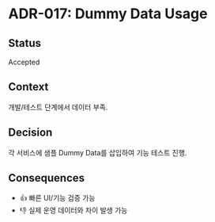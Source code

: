 # ADR-017: Dummy Data Usage

## Status
Accepted

## Context
개발/테스트 단계에서 데이터 부족.

## Decision
각 서비스에 샘플 Dummy Data를 삽입하여 기능 테스트 진행.

## Consequences
- 👍 빠른 UI/기능 검증 가능
- 👎 실제 운영 데이터와 차이 발생 가능

